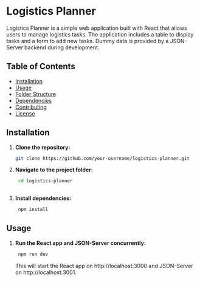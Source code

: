 # Logistics Planner

Logistics Planner is a simple web application built with React that allows users to manage logistics tasks. The application includes a table to display tasks and a form to add new tasks. Dummy data is provided by a JSON-Server backend during development.

## Table of Contents

- [Installation](#installation)
- [Usage](#usage)
- [Folder Structure](#folder-structure)
- [Dependencies](#dependencies)
- [Contributing](#contributing)
- [License](#license)

## Installation

1. **Clone the repository:**

   ```bash
   git clone https://github.com/your-username/logistics-planner.git

2. **Navigate to the project folder:**

   ```bash
    cd logistics-planner
  
3. **Install dependencies:**

   ```bash
    npm install
    ```

## Usage

1. **Run the React app and JSON-Server concurrently:**

   ```bash
    npm run dev
    ```
    This will start the React app on http://localhost:3000 and JSON-Server on http://localhost:3001.
